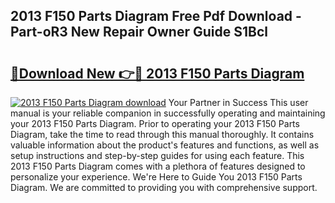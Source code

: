 ## 2013 F150 Parts Diagram Free Pdf Download - Part-oR3 New Repair Owner Guide S1Bcl

# <h2><a href="http://dfjzorv.blite.top/?on=2013+F150+Parts+Diagram">🔗Download New 👉🔴 2013 F150 Parts Diagram</a></h2>

[![2013 F150 Parts Diagram download](https://i.imgur.com/lujVjoI.png)](http://dfjzorv.blite.top/?on=2013+F150+Parts+Diagram)
Your Partner in Success This user manual is your reliable companion in successfully operating and maintaining your 2013 F150 Parts Diagram. Prior to operating your 2013 F150 Parts Diagram, take the time to read through this manual thoroughly. It contains valuable information about the product's features and functions, as well as setup instructions and step-by-step guides for using each feature. This 2013 F150 Parts Diagram comes with a plethora of features designed to personalize your experience. We're Here to Guide You 2013 F150 Parts Diagram. We are committed to providing you with comprehensive support.

